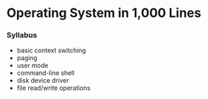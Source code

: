 # Operating System in 1,000 Lines

### Syllabus
- basic context switching
- paging
- user mode
- command-line shell
- disk device driver
- file read/write operations
